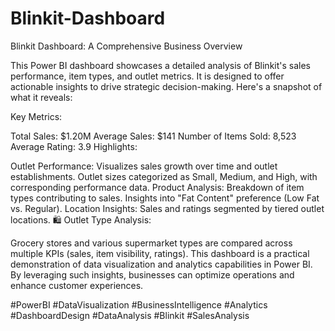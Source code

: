 # Blinkit-Dashboard
 Blinkit Dashboard: A Comprehensive Business Overview 

 This Power BI dashboard showcases a detailed analysis of Blinkit's sales performance, item types, and outlet metrics. It is designed to offer actionable insights to drive strategic decision-making. Here's a snapshot of what it reveals:

 Key Metrics:

Total Sales: $1.20M
Average Sales: $141
Number of Items Sold: 8,523
Average Rating: 3.9
 Highlights:

Outlet Performance:
Visualizes sales growth over time and outlet establishments.
Outlet sizes categorized as Small, Medium, and High, with corresponding performance data.
Product Analysis:
Breakdown of item types contributing to sales.
Insights into "Fat Content" preference (Low Fat vs. Regular).
Location Insights:
Sales and ratings segmented by tiered outlet locations.
🛍 Outlet Type Analysis:

Grocery stores and various supermarket types are compared across multiple KPIs (sales, item visibility, ratings).
This dashboard is a practical demonstration of data visualization and analytics capabilities in Power BI. By leveraging such insights, businesses can optimize operations and enhance customer experiences.

#PowerBI #DataVisualization #BusinessIntelligence #Analytics #DashboardDesign #DataAnalysis #Blinkit #SalesAnalysis
